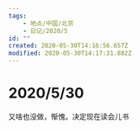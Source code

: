 ```yaml
---
tags:
    - 地点/中国/北京
    - 日记/2020/5
id: ""
created: 2020-05-30T14:16:56.657Z
modified: 2020-05-30T14:17:31.882Z
---
```

# 2020/5/30

又啥也没做，惭愧。决定现在读会儿书




